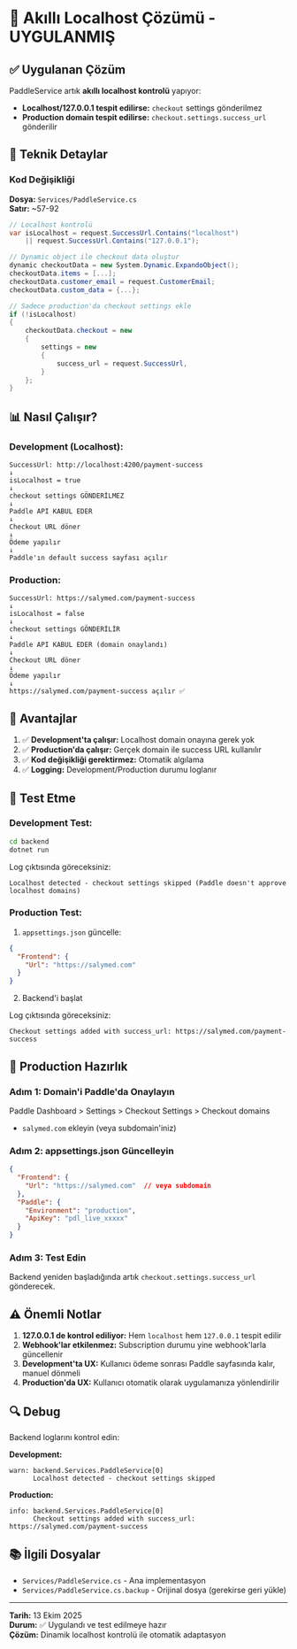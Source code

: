 # 🎯 Akıllı Localhost Çözümü - UYGULANMIŞ

## ✅ Uygulanan Çözüm

PaddleService artık **akıllı localhost kontrolü** yapıyor:

- **Localhost/127.0.0.1 tespit edilirse:** `checkout` settings gönderilmez
- **Production domain tespit edilirse:** `checkout.settings.success_url` gönderilir

## 🔧 Teknik Detaylar

### Kod Değişikliği

**Dosya:** `Services/PaddleService.cs`  
**Satır:** ~57-92

```csharp
// Localhost kontrolü
var isLocalhost = request.SuccessUrl.Contains("localhost") 
    || request.SuccessUrl.Contains("127.0.0.1");

// Dynamic object ile checkout data oluştur
dynamic checkoutData = new System.Dynamic.ExpandoObject();
checkoutData.items = [...];
checkoutData.customer_email = request.CustomerEmail;
checkoutData.custom_data = {...};

// Sadece production'da checkout settings ekle
if (!isLocalhost)
{
    checkoutData.checkout = new
    {
        settings = new
        {
            success_url = request.SuccessUrl,
        }
    };
}
```

## 📊 Nasıl Çalışır?

### Development (Localhost):
```
SuccessUrl: http://localhost:4200/payment-success
↓
isLocalhost = true
↓
checkout settings GÖNDERİLMEZ
↓
Paddle API KABUL EDER
↓
Checkout URL döner
↓
Ödeme yapılır
↓
Paddle'ın default success sayfası açılır
```

### Production:
```
SuccessUrl: https://salymed.com/payment-success
↓
isLocalhost = false
↓
checkout settings GÖNDERİLİR
↓
Paddle API KABUL EDER (domain onaylandı)
↓
Checkout URL döner
↓
Ödeme yapılır
↓
https://salymed.com/payment-success açılır ✅
```

## 🎯 Avantajlar

1. ✅ **Development'ta çalışır:** Localhost domain onayına gerek yok
2. ✅ **Production'da çalışır:** Gerçek domain ile success URL kullanılır
3. ✅ **Kod değişikliği gerektirmez:** Otomatik algılama
4. ✅ **Logging:** Development/Production durumu loglanır

## 🚀 Test Etme

### Development Test:

```bash
cd backend
dotnet run
```

Log çıktısında göreceksiniz:
```
Localhost detected - checkout settings skipped (Paddle doesn't approve localhost domains)
```

### Production Test:

1. `appsettings.json` güncelle:
```json
{
  "Frontend": {
    "Url": "https://salymed.com"
  }
}
```

2. Backend'i başlat

Log çıktısında göreceksiniz:
```
Checkout settings added with success_url: https://salymed.com/payment-success
```

## 📝 Production Hazırlık

### Adım 1: Domain'i Paddle'da Onaylayın

Paddle Dashboard > Settings > Checkout Settings > Checkout domains
- `salymed.com` ekleyin (veya subdomain'iniz)

### Adım 2: appsettings.json Güncelleyin

```json
{
  "Frontend": {
    "Url": "https://salymed.com"  // veya subdomain
  },
  "Paddle": {
    "Environment": "production",
    "ApiKey": "pdl_live_xxxxx"
  }
}
```

### Adım 3: Test Edin

Backend yeniden başladığında artık `checkout.settings.success_url` gönderecek.

## ⚠️ Önemli Notlar

1. **127.0.0.1 de kontrol ediliyor:** Hem `localhost` hem `127.0.0.1` tespit edilir
2. **Webhook'lar etkilenmez:** Subscription durumu yine webhook'larla güncellenir
3. **Development'ta UX:** Kullanıcı ödeme sonrası Paddle sayfasında kalır, manuel dönmeli
4. **Production'da UX:** Kullanıcı otomatik olarak uygulamanıza yönlendirilir

## 🔍 Debug

Backend loglarını kontrol edin:

**Development:**
```
warn: backend.Services.PaddleService[0]
      Localhost detected - checkout settings skipped
```

**Production:**
```
info: backend.Services.PaddleService[0]
      Checkout settings added with success_url: https://salymed.com/payment-success
```

## 📚 İlgili Dosyalar

- `Services/PaddleService.cs` - Ana implementasyon
- `Services/PaddleService.cs.backup` - Orijinal dosya (gerekirse geri yükle)

---

**Tarih:** 13 Ekim 2025  
**Durum:** ✅ Uygulandı ve test edilmeye hazır  
**Çözüm:** Dinamik localhost kontrolü ile otomatik adaptasyon
